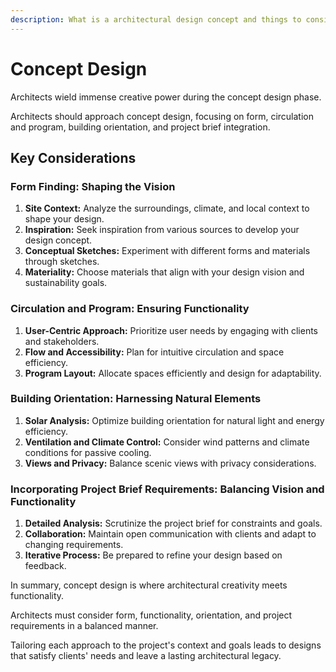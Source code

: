 ```yaml
---
description: What is a architectural design concept and things to consider.
---
```


# Concept Design

Architects wield immense creative power during the concept design phase.&#x20;

Architects should approach concept design, focusing on form, circulation and program, building orientation, and project brief integration.

## Key Considerations

### Form Finding: Shaping the Vision

1. **Site Context:** Analyze the surroundings, climate, and local context to shape your design.
2. **Inspiration:** Seek inspiration from various sources to develop your design concept.
3. **Conceptual Sketches:** Experiment with different forms and materials through sketches.
4. **Materiality:** Choose materials that align with your design vision and sustainability goals.

### Circulation and Program: Ensuring Functionality

1. **User-Centric Approach:** Prioritize user needs by engaging with clients and stakeholders.
2. **Flow and Accessibility:** Plan for intuitive circulation and space efficiency.
3. **Program Layout:** Allocate spaces efficiently and design for adaptability.

### Building Orientation: Harnessing Natural Elements

1. **Solar Analysis:** Optimize building orientation for natural light and energy efficiency.
2. **Ventilation and Climate Control:** Consider wind patterns and climate conditions for passive cooling.
3. **Views and Privacy:** Balance scenic views with privacy considerations.

### Incorporating Project Brief Requirements: Balancing Vision and Functionality

1. **Detailed Analysis:** Scrutinize the project brief for constraints and goals.
2. **Collaboration:** Maintain open communication with clients and adapt to changing requirements.
3. **Iterative Process:** Be prepared to refine your design based on feedback.

In summary, concept design is where architectural creativity meets functionality.&#x20;

Architects must consider form, functionality, orientation, and project requirements in a balanced manner.&#x20;

Tailoring each approach to the project's context and goals leads to designs that satisfy clients' needs and leave a lasting architectural legacy.

